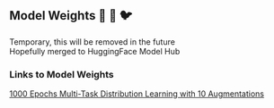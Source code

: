 <h2> Model Weights 🦍 🦁 🐦 </h2>

Temporary, this will be removed in the future<br />
Hopefully merged to HuggingFace Model Hub

<h3> Links to Model Weights </h3>
<a href = "#">1000 Epochs Multi-Task Distribution Learning with 10 Augmentations </a>
